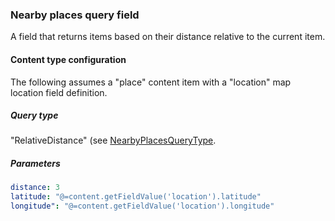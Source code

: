 ### Nearby places query field
A field that returns items based on their distance relative to the current item.

#### Content type configuration
The following assumes a "place" content item with a "location" map location
field definition.

##### Query type
"RelativeDistance" (see [NearbyPlacesQueryType](NearbyPlacesQueryType.php).

##### Parameters
```yaml
distance: 3
latitude: "@=content.getFieldValue('location').latitude"
longitude": "@=content.getFieldValue('location').longitude"
```
